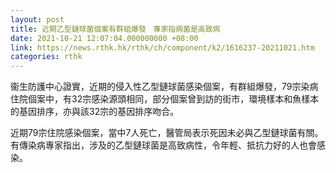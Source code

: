 ```yaml
---
layout: post
title: 近期乙型鏈球菌個案有群組爆發　專家指病菌是高致病
date: 2021-10-21 12:07:04.000000000 +08:00
link: https://news.rthk.hk/rthk/ch/component/k2/1616237-20211021.htm
categories: rthk
---
```


衞生防護中心證實，近期的侵入性乙型鏈球菌感染個案，有群組爆發，79宗染病住院個案中，有32宗感染源頭相同，部分個案曾到訪的街市，環境樣本和魚樣本的基因排序，亦與該32宗的基因排序吻合。

近期79宗住院感染個案，當中7人死亡，醫管局表示死因未必與乙型鏈球菌有關。有傳染病專家指出，涉及的乙型鏈球菌是高致病性，令年輕、抵抗力好的人也會感染。
